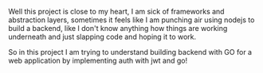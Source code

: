 Well this project is close to my heart, I am sick of frameworks and abstraction layers, sometimes it feels like I am punching air using nodejs to build a backend, like I don't know anything how things are working underneath and just slapping code and hoping it to work.


So in this project I am trying to understand building backend with GO for a web application by implementing auth with jwt and go!